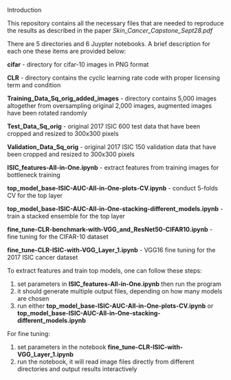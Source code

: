 Introduction

This repository contains all the necessary files that are needed to reproduce the results as described in the paper *Skin_Cancer_Capstone_Sept28.pdf* 

There are 5 directories and 6 Juypter notebooks. A brief description for each one these items are provided below:

**cifar** - directory for cifar-10 images in PNG format

**CLR** - directory contains the cyclic learning rate code with proper licensing term and condition

**Training_Data_Sq_orig_added_images** - directory contains 5,000 images altogether from oversampling original 2,000 images, augmented images have been rotated randomly

**Test_Data_Sq_orig** - original 2017 ISIC 600 test data that have been cropped and resized to 300x300 pixels

**Validation_Data_Sq_orig** - original 2017 ISIC 150 validation data that have been cropped and resized to 300x300 pixels

**ISIC_features-All-in-One.ipynb** -  extract features from training images for bottleneck training

**top_model_base-ISIC-AUC-All-in-One-plots-CV.ipynb**  - conduct 5-folds CV for the top layer

**top_model_base-ISIC-AUC-All-in-One-stacking-different_models.ipynb**  - train a stacked ensemble for the top layer

**fine_tune-CLR-benchmark-with-VGG_and_ResNet50-CIFAR10.ipynb** - fine tuning for the CIFAR-10 dataset

**fine_tune-CLR-ISIC-with-VGG_Layer_1.ipynb**  - VGG16 fine tuning for the 2017 ISIC cancer dataset

To extract features and train top models, one can follow these steps:

1. set parameters in **ISIC_features-All-in-One.ipynb** then run the program
2. it should generate multiple output files, depending on how many models are chosen
3. run either **top_model_base-ISIC-AUC-All-in-One-plots-CV.ipynb** or **top_model_base-ISIC-AUC-All-in-One-stacking-different_models.ipynb**

For fine tuning:

1. set parameters in the notebook **fine_tune-CLR-ISIC-with-VGG_Layer_1.ipynb**
2. run the notebook, it will read image files directly from different directories and output results interactively


